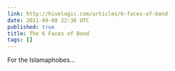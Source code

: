 ```yaml
---
link: http://hivelogic.com/articles/6-faces-of-bond
date: 2011-09-08 22:36 UTC
published: true
title: The 6 Faces of Bond
tags: []
---
```


For the Islamaphobes...
